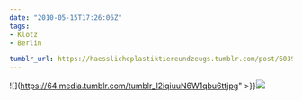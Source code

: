 ```yaml
---
date: "2010-05-15T17:26:06Z"
tags:
- Klotz
- Berlin

tumblr_url: https://haesslicheplastiktiereundzeugs.tumblr.com/post/603953767
---
```

![](https://64.media.tumblr.com/tumblr_l2iqiuuN6W1qbu6ttjpg" >}}![](https://64.media.tumblr.com/tumblr_l2iqkcVNfE1qbu6tt.jpg)

